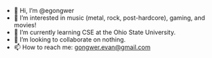 - 👋 Hi, I’m @egongwer
- 👀 I’m interested in music (metal, rock, post-hardcore), gaming, and movies!
- 🌱 I’m currently learning CSE at the Ohio State University.
- 💞️ I’m looking to collaborate on nothing.
- 📫 How to reach me: gongwer.evan@gmail.com

<!---
egongwer/egongwer is a ✨ special ✨ repository because its `README.md` (this file) appears on your GitHub profile.
You can click the Preview link to take a look at your changes.
--->
